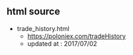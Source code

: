 ## html source

* trade_history.html
    * https://poloniex.com/tradeHistory
    * updated at : 2017/07/02
